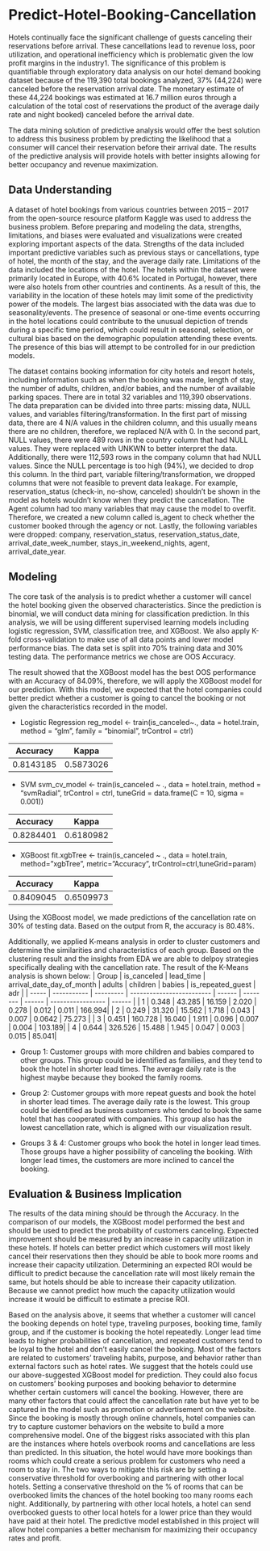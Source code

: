 # Predict-Hotel-Booking-Cancellation
 
Hotels continually face the significant challenge of guests canceling their reservations before arrival. These cancellations lead to revenue loss, poor utilization, and operational inefficiency which is problematic given the low profit margins in the industry1. The significance of this problem is quantifiable through exploratory data analysis on our hotel demand booking dataset because of the 119,390 total bookings analyzed, 37% (44,224) were canceled before the reservation arrival date. The monetary estimate of these 44,224 bookings was estimated at 16.7 million euros through a calculation of the total cost of reservations the product of the average daily rate and night booked) canceled before the arrival date. 

The data mining solution of predictive analysis would offer the best solution to address this business problem by predicting the likelihood that a consumer will cancel their reservation before their arrival date. The results of the predictive analysis will provide hotels with better insights allowing for better occupancy and revenue maximization. 

## Data Understanding
A dataset of hotel bookings from various countries between 2015 – 2017 from the open-source resource platform Kaggle was used to address the business problem. Before preparing and modeling the data, strengths, limitations, and biases were evaluated and visualizations were created exploring important aspects of the data. Strengths of the data included important predictive variables such as previous stays or cancellations, type of hotel, the month of the stay, and the average daily rate. Limitations of the data included the locations of the hotel. The hotels within the dataset were primarily located in Europe, with 40.6% located in Portugal, however, there were also hotels from other countries and continents. As a result of this, the variability in the location of these hotels may limit some of the predictivity power of the models. The largest bias associated with the data was due to seasonality/events. The presence of seasonal or one-time events occurring in the hotel locations could contribute to the unusual depiction of trends during a specific time period, which could result in seasonal, selection, or cultural bias based on the demographic population attending these events. The presence of this bias will attempt to be controlled for in our prediction models. 

The dataset contains booking information for city hotels and resort hotels, including information such as when the booking was made, length of stay, the number of adults, children, and/or babies, and the number of available parking spaces. There are in total 32 variables and 119,390 observations. The data preparation can be divided into three parts: missing data, NULL values, and variables filtering/transformation. In the first part of missing data, there are 4 N/A values in the children column, and this usually means there are no children, therefore, we replaced N/A with 0. In the second part, NULL values, there were 489 rows in the country column that had NULL values. They were replaced with UNKWN to better interpret the data. Additionally, there were 112,593 rows in the company column that had NULL values. Since the NULL percentage is too high (94%), we decided to drop this column. In the third part, variable filtering/transformation, we dropped columns that were not feasible to prevent data leakage. For example, reservation_status (check-in, no-show, canceled) shouldn’t be shown in the model as hotels wouldn’t know when they predict the cancellation. The Agent column had too many variables that may cause the model to overfit. Therefore, we created a new column called is_agent to check whether the customer booked through the agency or not. Lastly, the following variables were dropped: company, reservation_status, reservation_status_date, arrival_date_week_number, stays_in_weekend_nights, agent, arrival_date_year.

## Modeling
 
The core task of the analysis is to predict whether a customer will cancel the hotel booking given the observed characteristics. Since the prediction is binomial, we will conduct data mining for classification prediction. In this analysis, we will be using different supervised learning models including logistic regression, SVM, classification tree, and XGBoost. We also apply K-fold cross-validation to make use of all data points and lower model performance bias. The data set is split into 70% training data and 30% testing data. The performance metrics we chose are OOS Accuracy.

The result showed that the XGBoost model has the best OOS performance with an Accuracy of 84.09%, therefore, we will apply the XGBoost model for our prediction. With this model, we expected that the hotel companies could better predict whether a customer is going to cancel the booking or not given the characteristics recorded in the model. 

- Logistic Regression
reg_model <- train(is_canceled~., data = hotel.train, method = “glm”, family = “binomial”, trControl = ctrl)
  
| Accuracy | Kappa    |
| -------- | -------- |
| 0.8143185| 0.5873026|
 
- SVM
svm_cv_model <- train(is_canceled ~ ., data = hotel.train, method = “svmRadial”, trControl = ctrl, tuneGrid = data.frame(C = 10, sigma = 0.001))

| Accuracy | Kappa    |
| -------- | -------- |
| 0.8284401| 0.6180982|
 
 
- XGBoost
fit.xgbTree <- train(is_canceled ~ ., data = hotel.train, method=”xgbTree”, metric=”Accuracy”, trControl=ctrl,tuneGrid=param)

| Accuracy | Kappa    |
| -------- | -------- |
| 0.8409045| 0.6509973|
	


Using the XGBoost model, we made predictions of the cancellation rate on 30% of testing data. Based on the output from R, the accuracy is 80.48%.


Additionally, we applied K-means analysis in order to cluster customers and determine the similarities and characteristics of each group.  Based on the clustering result and the insights from EDA we are able to delpoy strategies specifically dealing with the cancellation rate. The result of the K-Means analysis is shown below: 
| Group | is_canceled | lead_time	| arrival_date_day_of_month | adults | children | babies | is_repeated_guest | adr    |
| ----- | ----------- | --------- | ------------------------- | ------ | -------- | ------ | ----------------- | ------ | 
|     1 |       0.348	|    43.285 |                    16.159 |  2.020 |    0.278 |  0.012 |             0.011 | 166.994|
|     2	|       0.249	|    31.320	|                    15.562	|  1.718 |	  0.043	|  0.007 |	          0.0642 | 75.273 |
|     3	|       0.451	|  160.728  |                    16.040	|  1.911 |    0.096	|  0.007 |            0.004	 | 103.189|
|     4 |     	0.644	|  326.526	|                    15.488	|  1.945 | 	  0.047	|  0.003 |	          0.015	 |  85.041|
 
- Group 1: Customer groups with more children and babies compared to other groups. This group could be identified as families, and they tend to book the hotel in shorter lead times. The average daily rate is the highest maybe because they booked the family rooms.

- Group 2: Customer groups with more repeat guests and book the hotel in shorter lead times. The average daily rate is the lowest. This group could be identified as business customers who tended to book the same hotel that has cooperated with companies. This group also has the lowest cancellation rate, which is aligned with our visualization result.

- Groups 3 & 4: Customer groups who book the hotel in longer lead times. Those groups have a higher possibility of canceling the booking. With longer lead times, the customers are more inclined to cancel the booking.

## Evaluation & Business Implication
The results of the data mining should be through the Accuracy. In the comparison of our models, the XGBoost model performed the best and should be used to predict the probability of customers canceling. Expected improvement should be measured by an increase in capacity utilization in these hotels. If hotels can better predict which customers will most likely cancel their reservations then they should be able to book more rooms and increase their capacity utilization. Determining an expected ROI would be difficult to predict because the cancellation rate will most likely remain the same, but hotels should be able to increase their capacity utilization. Because we cannot predict how much the capacity utilization would increase it would be difficult to estimate a precise ROI.

Based on the analysis above, it seems that whether a customer will cancel the booking depends on hotel type, traveling purposes, booking time, family group, and if the customer is booking the hotel repeatedly. Longer lead time leads to higher probabilities of cancellation, and repeated customers tend to be loyal to the hotel and don’t easily cancel the booking. Most of the factors are related to customers’ traveling habits, purpose, and behavior rather than external factors such as hotel rates. We suggest that the hotels could use our above-suggested XGBoost model for prediction. They could also focus on customers’ booking purposes and booking behavior to determine whether certain customers will cancel the booking.
However, there are many other factors that could affect the cancellation rate but have yet to be captured in the model such as promotion or advertisement on the website. Since the booking is mostly through online channels, hotel companies can try to capture customer behaviors on the website to build a more comprehensive model. One of the biggest risks associated with this plan are the instances where hotels overbook rooms and cancellations are less than predicted. In this situation, the hotel would have more bookings than rooms which could create a serious problem for customers who need a room to stay in. The two ways to mitigate this risk are by setting a conservative threshold for overbooking and partnering with other local hotels. Setting a conservative threshold on the % of rooms that can be overbooked limits the chances of the hotel booking too many rooms each night. Additionally, by partnering with other local hotels, a hotel can send overbooked guests to other local hotels for a lower price than they would have paid at their hotel. The predictive model established in this project will allow hotel companies a better mechanism for maximizing their occupancy rates and profit.
